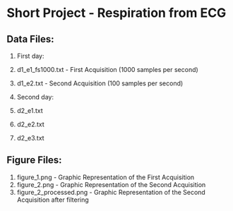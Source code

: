 Short Project - Respiration from ECG
==================

## Data Files:
1. First day:

  1. d1_e1_fs1000.txt - First Acquisition (1000 samples per second)
  2. d1_e2.txt - Second Acquisition (100 samples per second)

2. Second day:

  1. d2_e1.txt
  2. d2_e2.txt
  3. d2_e3.txt



## Figure Files:
1. figure_1.png - Graphic Representation of the First Acquisition 
2. figure_2.png - Graphic Representation of the Second Acquisition
3. figure_2_processed.png - Graphic Representation of the Second Acquisition after filtering



